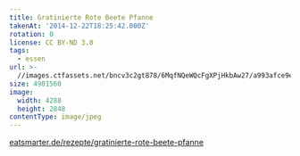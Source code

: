 ```yaml
---
title: Gratinierte Rote Beete Pfanne
takenAt: '2014-12-22T18:25:42.000Z'
rotation: 0
license: CC BY-ND 3.0
tags:
  - essen
url: >-
  //images.ctfassets.net/bncv3c2gt878/6MqfNQeWQcFgXPjHkbAw27/a993afce9e28930c72d579b6579f2520/gratinierte-rote-beete-pfanne_15485270453_o
size: 4901560
image:
  width: 4288
  height: 2848
contentType: image/jpeg
---
```


[eatsmarter.de/rezepte/gratinierte-rote-beete-pfanne](http://eatsmarter.de/rezepte/gratinierte-rote-beete-pfanne)
